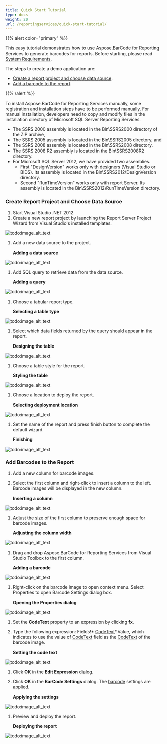 ```yaml
---
title: Quick Start Tutorial
type: docs
weight: 20
url: /reportingservices/quick-start-tutorial/
---
```


{{% alert color="primary" %}} 

This easy tutorial demonstrates how to use Aspose.BarCode for Reporting Services to generate barcodes for reports. Before starting, please read [System Requirements](http://www.aspose.com/documentation/ssrs-rendering-extensions/aspose.barcode-for-reporting-services/system-requirements.html).

The steps to create a demo application are:

- [Create a report project and choose data source](/barcode/reportingservices/quick-start-tutorial-html/).
- [Add a barcode to the report](/barcode/reportingservices/quick-start-tutorial-html/).

{{% /alert %}} 

To install Aspose.BarCode for Reporting Services manually, some registration and installation steps have to be performed manually. For manual installation, developers need to copy and modify files in the installation directory of Microsoft SQL Server Reporting Services.

- The SSRS 2000 assembly is located in the Bin\SSRS2000 directory of the ZIP archive,
- The SSRS 2005 assembly is located in the Bin\SSRS2005 directory, and
- The SSRS 2008 assembly is located in the Bin\SSRS2008 directory.
- The SSRS 2008 R2 assembly is located in the Bin\SSRS2008R2 directory.
- For Microsoft SQL Server 2012, we have provided two assemblies.  
  - First "DesignVersion" works only with designers (Visual Studio or BIDS). Its assembly is located in the Bin\SSRS2012\DesignVersion directory.
  - Second "RunTimeVersion" works only with report Server. Its assembly is located in the Bin\SSRS2012\RunTimeVersion directory.
### **Create Report Project and Choose Data Source**
1. Start Visual Studio .NET 2012.
1. Create a new report project by launching the Report Server Project Wizard from Visual Studio's installed templates. 

![todo:image_alt_text](quick-start-tutorial_1.png)




1. Add a new data source to the project. 

   **Adding a data source** 

![todo:image_alt_text](quick-start-tutorial_2.png)




1. Add SQL query to retrieve data from the data source. 

   **Adding a query** 

![todo:image_alt_text](quick-start-tutorial_3.png)




1. Choose a tabular report type. 

   **Selecting a table type** 

![todo:image_alt_text](quick-start-tutorial_4.png)




1. Select which data fields returned by the query should appear in the report. 

   **Designing the table** 

![todo:image_alt_text](quick-start-tutorial_5.png)




1. Choose a table style for the report. 

   **Styling the table** 

![todo:image_alt_text](quick-start-tutorial_6.png)




1. Choose a location to deploy the report. 

   **Selecting deployment location** 

![todo:image_alt_text](quick-start-tutorial_7.png)




1. Set the name of the report and press finish button to complete the default wizard. 

   **Finishing** 

![todo:image_alt_text](quick-start-tutorial_8.png)
### **Add Barcodes to the Report**
1. Add a new column for barcode images.
1. Select the first column and right-click to insert a column to the left. 
   Barcode images will be displayed in the new column. 

   **Inserting a column** 

![todo:image_alt_text](quick-start-tutorial_9.png)




1. Adjust the size of the first column to preserve enough space for barcode images. 

   **Adjusting the column width** 

![todo:image_alt_text](quick-start-tutorial_10.png)




1. Drag and drop Aspose.BarCode for Reporting Services from Visual Studio Toolbox to the first column. 

   **Adding a barcode** 

![todo:image_alt_text](quick-start-tutorial_11.png)




1. Right-click on the barcode image to open context menu. Select Properties to open Barcode Settings dialog box. 

   **Opening the Properties dialog** 

![todo:image_alt_text](quick-start-tutorial_12.png)




1. Set the **CodeText** property to an expression by clicking **fx**.
1. Type the following expression: Fields!* [CodeText](http://www.aspose.com/Wiki/wikiedit.aspx?topic=Aspose.BarCode.Reporting.Services.CodeText&return=Aspose.BarCode.Reporting.Services.SSRSTutorial)*.Value, which indicates to use the value of [CodeText](http://www.aspose.com/Wiki/wikiedit.aspx?topic=Aspose.BarCode.Reporting.Services.CodeText&return=Aspose.BarCode.Reporting.Services.SSRSTutorial) field as the [CodeText](http://www.aspose.com/Wiki/wikiedit.aspx?topic=Aspose.BarCode.Reporting.Services.CodeText&return=Aspose.BarCode.Reporting.Services.SSRSTutorial) of the barcode image. 

   **Setting the code text** 

![todo:image_alt_text](quick-start-tutorial_13.png)




1. Click **OK** in the **Edit Expression** dialog.
1. Click **OK** in the **BarCode Settings** dialog.
   The [barcode](http://www.aspose.com/Wiki/wikiedit.aspx?topic=Aspose.BarCode.Reporting.Services.BarCode&return=Aspose.BarCode.Reporting.Services.SSRSTutorial) settings are applied. 

   **Applying the settings** 

![todo:image_alt_text](quick-start-tutorial_14.png)




1. Preview and deploy the report. 

   **Deploying the report** 

![todo:image_alt_text](quick-start-tutorial_15.png)
